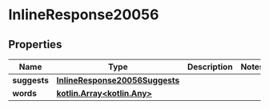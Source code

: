 
# InlineResponse20056

## Properties
Name | Type | Description | Notes
------------ | ------------- | ------------- | -------------
**suggests** | [**InlineResponse20056Suggests**](InlineResponse20056Suggests.md) |  | 
**words** | [**kotlin.Array&lt;kotlin.Any&gt;**](kotlin.Any.md) |  | 



